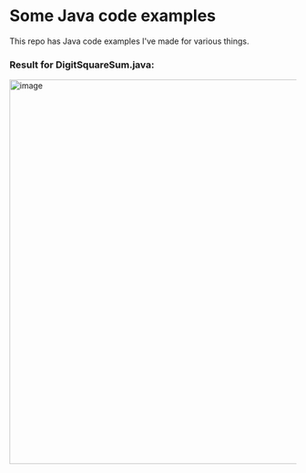 # Some Java code examples

This repo has Java code examples I've made for various things.


### Result for DigitSquareSum.java:

<img width="1180" height="675" alt="image" src="https://github.com/user-attachments/assets/bba7ff33-12cd-4a43-bd27-c0cb04156669" />


